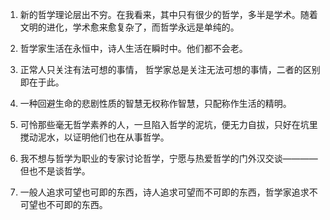 1. 新的哲学理论层出不穷。在我看来，其中只有很少的哲学，多半是学术。随着文明的进化，学术愈来愈复杂了，而哲学永远是单纯的。

2. 哲学家生活在永恒中，诗人生活在瞬时中。他们都不会老。

3. 正常人只关注有法可想的事情， 哲学家总是关注无法可想的事情，二者的区别即在于此。

4. 一种回避生命的悲剧性质的智慧无权称作智慧，只配称作生活的精明。

5. 可怜那些毫无哲学素养的人，一旦陷入哲学的泥坑，便无力自拔，只好在坑里搅动泥水，以证明他们也在从事哲学。

6. 我不想与哲学为职业的专家讨论哲学，宁愿与热爱哲学的门外汉交谈————但也不是谈哲学。

7. 一般人追求可望也可即的东西，诗人追求可望而不可即的东西，哲学家追求不可望也不可即的东西。

